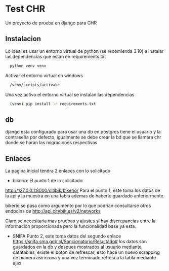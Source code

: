 
# Test CHR

Un proyecto de prueba en django para CHR


## Instalacion

Lo ideal es usar un entorno virtual de python (se recomienda 3.10) e instalar las dependencias que estan en requirements.txt

```bash
  python venv venv
```
Activar el entorno virtual en windows 
```bash
  /venv/scripts/activate
```
Una vez activo el entorno virtual se instalan las dependencias
```bash
  (venv) pip install -r requirements.txt
```

## db

django esta configurado para usar una db en postgres tiene el usuario y la contraseña por defecto, igualmente se debe crear
la bd que se llamara chr donde se haran las migraciones respectivas


## Enlaces

La pagina inicial tendra 2 enlaces con lo solicitado

- bikerio: El punto 1 de lo solicitado 

http://127.0.0.1:8000/citibik/bikerio/ Para el punto 1, este toma los datos de la api y la muestra en una tabla ademas de haberlo guardado anteriormente

bikerio se pasa como argumento por lo que podrian consultarse otros endpoins de http://api.citybik.es/v2/networks

Claro se necesitaria mas pruebas y ajustes si hay discrepancias entre la informacion proporcionada pero la funcionalidad base ya esta.

- SNIFA Punto 2, este toma datos del segundo enlace https://snifa.sma.gob.cl/Sancionatorio/Resultado# los datos son guardados en la db y despues mostrados
al usuario mediante datatables, existe el boton de refrescar, esto hace un nuevo scrapping de manera asincrona y una vez terminado refresca la tabla mediante ajax

